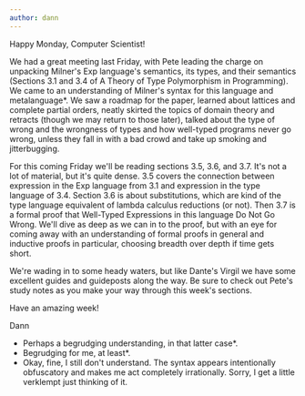 ```yaml
---
author: dann
---
```

Happy Monday, Computer Scientist!

We had a great meeting last Friday, with Pete leading the charge on unpacking Milner's Exp language's semantics, its types, and their semantics (Sections 3.1 and 3.4 of A Theory of Type Polymorphism in Programming). We came to an understanding of Milner's syntax for this language and metalanguage*. We saw a roadmap for the paper, learned about lattices and complete partial orders, neatly skirted the topics of domain theory and retracts (though we may return to those later), talked about the type of wrong and the wrongness of types and how well-typed programs never go wrong, unless they fall in with a bad crowd and take up smoking and jitterbugging.

For this coming Friday we'll be reading sections 3.5, 3.6, and 3.7. It's not a lot of material, but it's quite dense. 3.5 covers the connection between expression in the Exp language from 3.1 and expression in the type language of 3.4. Section 3.6 is about substitutions, which are kind of the type language equivalent of lambda calculus reductions (or not). Then 3.7 is a formal proof that Well-Typed Expressions in this language Do Not Go Wrong. We'll dive as deep as we can in to the proof, but with an eye for coming away with an understanding of formal proofs in general and inductive proofs in particular, choosing breadth over depth if time gets short.

We're wading in to some heady waters, but like Dante's Virgil we have some excellent guides and guideposts along the way. Be sure to check out Pete's study notes as you make your way through this week's sections.

Have an amazing week!

Dann
* Perhaps a begrudging understanding, in that latter case*.
* Begrudging for me, at least*.
* Okay, fine, I still don't understand. The syntax appears intentionally obfuscatory and makes me act completely irrationally. Sorry, I get a little verklempt just thinking of it.